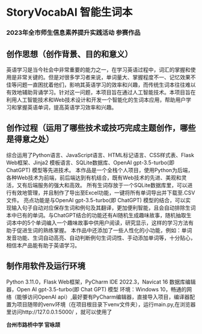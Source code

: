 # StoryVocabAI 智能生词本

### 2023年全市师生信息素养提升实践活动 参赛作品

## 创作思想（创作背景、目的和意义）
英语学习是当今社会中非常重要的能力之一，在学习英语过程中，词汇的掌握和使用是非常关键的。但是对很多学习者来说，单词量大、掌握程度不一、记忆效果不佳等问题一直困扰着他们，影响其英语学习的效率和兴趣，而传统生词本往往难以有效地辅助背诵学习。针对这一问题，本项目旨在通过人工智能技术。本项目旨在利用人工智能技术和Web技术设计和开发一个智能化的生词本应用，帮助用户学习和掌握英语单词，提高英语学习效率和兴趣。

## 创作过程（运用了哪些技术或技巧完成主题创作，哪些是得意之处）
综合运用了Python语言、JavaScript语言、HTML标记语言、CSS样式表、Flask Web框架、Jinja2 模板语言、SQLite数据库、OpenAI gpt-3.5-turbo(即 ChatGPT) 模型等先进技术。
本作品是一个全栈个人项目，使用Python为后端，各种Web技术为前端，前后端达到有机结合，既有Web技术的先进、美观和灵活，又有后端服务的强大和高效。
所有生词存放于一个SQLite数据库里，可以进行有效地管理，并且制作了导出至Excel功能，一键将所有单词导出并下载至.CSV文件。
亮点功能是与OpenAI gpt-3.5-turbo(即 ChatGPT) 模型的结合，可以实现输入句子自动对应保存生词和例句及其翻译，更加便利智能，且会自动排除生词本中已有的单词。与ChatGPT结合的功能还有AI随机生成趣味故事，随机抽取生词本中的5个单词编入一个趣味故事中供用户阅读，研究显示，这样的学习方法有助于促进生词的熟练掌握。
本作品中还添加了一些人性化的小功能，例如：单词发音功能、生词自动高亮、自动判断例句生词词性、手动添加单词等，十分贴心，相信本产品能有助于英语学习。

## 制作用软件及运行环境
Python 3.11.0，Flask Web框架，PyCharm IDE 2022.3，Navicat 16 数据库编辑器，Open AI gpt-3.5-turbo(即 Chat GPT) 模型
环境：Windows 10，畅通的网络（能够访问OpenAI api）,最好要有PyCharm编辑器，直接导入项目，编译器配置为项目随带的venv环境（在项目根目录下venv文件夹），运行main.py,在浏览器里访问http://127.0.0.1:5000/ ，就可以使用了

**台州市路桥中学 官咏颉**
